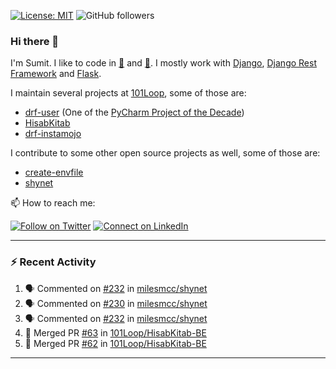 [![License: MIT](https://img.shields.io/badge/License-MIT-yellow.svg)](https://opensource.org/licenses/MIT)
![GitHub followers](https://img.shields.io/github/followers/sumit4613?style=social)

### Hi there 👋

I'm Sumit. I like to code in [:snake:](https://python.org/) and [:rabbit:](https://golang.org). I mostly work with [Django](https://djangoproject.com), [Django Rest Framework](https://www.django-rest-framework.org/) and [Flask](https://flask.palletsprojects.com).

I maintain several projects at [101Loop](https://github.com/101loop/), some of those are:

- [drf-user](https://github.com/101loop/drf-user) (One of the [PyCharm Project of the Decade](https://www.jetbrains.com/lp/pycharm-10-years/))
- [HisabKitab](https://github.com/101loop/HisabKitab-BE)
- [drf-instamojo](https://github.com/101loop/drf-instamojo)

I contribute to some other open source projects as well, some of those are:

- [create-envfile](https://github.com/SpicyPizza/create-envfile)
- [shynet](https://github.com/milesmcc/shynet)

📫 How to reach me:

[![Follow on Twitter](https://img.shields.io/badge/--twitter?label=Twitter&logo=Twitter&style=social)](https://twitter.com/sumitsingh4613) [![Connect on LinkedIn](https://img.shields.io/badge/--linkedin?label=LinkedIn&logo=LinkedIn&style=social)](https://www.linkedin.com/in/sumit4613)


---

### :zap: Recent Activity

<!--START_SECTION:activity-->
1. 🗣 Commented on [#232](https://github.com/milesmcc/shynet/pull/232#issuecomment-1562364690) in [milesmcc/shynet](https://github.com/milesmcc/shynet)
2. 🗣 Commented on [#230](https://github.com/milesmcc/shynet/pull/230#issuecomment-1561781942) in [milesmcc/shynet](https://github.com/milesmcc/shynet)
3. 🗣 Commented on [#232](https://github.com/milesmcc/shynet/pull/232#issuecomment-1560530769) in [milesmcc/shynet](https://github.com/milesmcc/shynet)
4. 🎉 Merged PR [#63](https://github.com/101Loop/HisabKitab-BE/pull/63) in [101Loop/HisabKitab-BE](https://github.com/101Loop/HisabKitab-BE)
5. 🎉 Merged PR [#62](https://github.com/101Loop/HisabKitab-BE/pull/62) in [101Loop/HisabKitab-BE](https://github.com/101Loop/HisabKitab-BE)
<!--END_SECTION:activity-->

---
